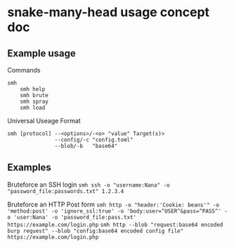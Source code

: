 # snake-many-head usage concept doc

## Example usage

Commands
```
smh
    smh help
    smh brute
    smh spray
    smh load
```

Universal Useage Format
```
smh [protocol] --<options>/-<o> "value" Target(s)>
               --config/-c "config.toml"
               --blob/-b   "base64"
```

## Examples
Bruteforce an SSH login
`smh ssh -o "username:Nana" -o "password_file:passwords.txt" 1.2.3.4`

Bruteforce an HTTP Post form
`smh http -o "header:'Cookie: beans'" -o 'method:post' -o 'ignore_ssl:true' -o 'body:user=^USER^&pass=^PASS^' -o 'user:Nana' -o 'password_file:pass.txt' https://example.com/login.php`
`smh http --blob "request:base64 encoded burp request" --blob "config:base64 encoded config file" https://example.com/login.php`

